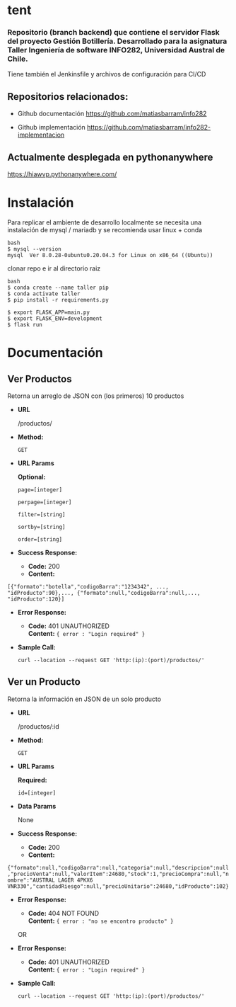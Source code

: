 # tent

### Repositorio (branch backend) que contiene el servidor Flask del proyecto Gestión Botillería. Desarrollado para la asignatura Taller Ingeniería de software INFO282, Universidad Austral de Chile.

Tiene también el Jenkinsfile y archivos de configuración para CI/CD

## Repositorios relacionados:

* Github documentación https://github.com/matiasbarram/info282

* Github implementación https://github.com/matiasbarram/info282-implementacion

## Actualmente desplegada en pythonanywhere

https://hiawvp.pythonanywhere.com/


# Instalación

Para replicar el ambiente de desarrollo localmente se necesita una instalación de mysql / mariadb y se recomienda usar linux + conda

```
bash
$ mysql --version
mysql  Ver 8.0.28-0ubuntu0.20.04.3 for Linux on x86_64 ((Ubuntu))
```
clonar repo e ir al directorio raiz

```
bash
$ conda create --name taller pip
$ conda activate taller
$ pip install -r requirements.py

$ export FLASK_APP=main.py
$ export FLASK_ENV=development
$ flask run

```

# Documentación

**Ver Productos**
----
  Retorna un arreglo de JSON con (los primeros) 10 productos
  
* **URL**

  /productos/

* **Method:**

  `GET`
  
*  **URL Params**

    **Optional:**

    ```page=[integer]```

    ```perpage=[integer]```

    ```filter=[string]```

    ```sortby=[string]```

    ```order=[string]```

* **Success Response:**

  * **Code:** 200 <br />
  * **Content:**
    
`[{"formato":"botella","codigoBarra":"1234342", ..., "idProducto":90},..., {"formato":null,"codigoBarra":null,..., "idProducto":120}]`
 
* **Error Response:**

  * **Code:** 401 UNAUTHORIZED <br />
    **Content:** `{ error : "Login required" }`

* **Sample Call:**

  ```shell
  curl --location --request GET 'http:(ip):(port)/productos/'
  ```
    
    
**Ver un Producto**
----
  Retorna la información en JSON de un solo producto

* **URL**

  /productos/:id

* **Method:**

  `GET`
  
*  **URL Params**

   **Required:**
 
   `id=[integer]`

* **Data Params**

  None

* **Success Response:**

  * **Code:** 200 <br />
  * **Content:** 
    
`{"formato":null,"codigoBarra":null,"categoria":null,"descripcion":null,"precioVenta":null,"valorItem":24680,"stock":1,"precioCompra":null,"nombre":"AUSTRAL LAGER 4PKX6 VNR330","cantidadRiesgo":null,"precioUnitario":24680,"idProducto":102}`
 
* **Error Response:**

  * **Code:** 404 NOT FOUND <br />
    **Content:** `{ error : "no se encontro producto" }`

  OR

* **Error Response:**

  * **Code:** 401 UNAUTHORIZED <br />
    **Content:** `{ error : "Login required" }`


* **Sample Call:**
 
  ```shell
  curl --location --request GET 'http:(ip):(port)/productos/'
  ```
